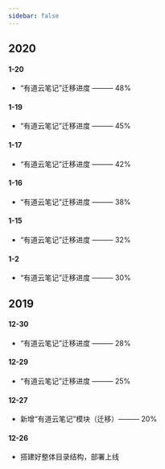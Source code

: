 ```yaml
---
sidebar: false
---
```


## 2020

#### 1-20

-   “有道云笔记”迁移进度 ——— 48%

#### 1-19

-   “有道云笔记”迁移进度 ——— 45%

#### 1-17

-   “有道云笔记”迁移进度 ——— 42%

#### 1-16

-   “有道云笔记”迁移进度 ——— 38%

#### 1-15

-   “有道云笔记”迁移进度 ——— 32%

#### 1-2

-   “有道云笔记”迁移进度 ——— 30%

## 2019

#### 12-30

-   “有道云笔记”迁移进度 ——— 28%

#### 12-29

-   “有道云笔记”迁移进度 ——— 25%

#### 12-27

-   新增“有道云笔记”模块（迁移）——— 20%

#### 12-26

-   搭建好整体目录结构，部署上线
